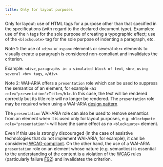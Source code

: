 ```yaml
---
title: Only for layout purposes
---
```


Only for layout: use of HTML tags for a purpose other than that specified in the specifications (with regard to the declared document type). Examples: use of the `h` tags for the sole purpose of creating a typographic effect; use of the `<blockquote>` tag for the sole purpose of indenting a paragraph, etc.

Note 1: the use of `<div>` or `<span>` elements or several `<br>` elements to visually create a paragraph is considered non-compliant and invalidates the criterion.

Example: `<div>`, `paragraphs in a simulated block of text`, `<br>`, `using several <br> tags`, `</div>`

Note 2: WAI-ARIA offers a `presentation` role which can be used to suppress the semantics of an element, for example `<h1 role="presentation">Title</h1>`. In this case, the text will be rendered correctly but its title role will no longer be rendered. The `presentation` role may be required when using a WAI-ARIA [design pattern](#design-pattern).

The `presentation` WAI-ARIA role can also be used to remove semantics from an element when it is used only for layout purposes, e.g. `<blockquote role="presentation">` will have the same effect as no `<blockquote>` element.

Even if this use is strongly discouraged (in the case of assistive technologies that do not implement WAI-ARIA, for example), it can be considered <abbr lang="en" title="web content accessibility guidelines">WCAG-compliant</abbr>. On the other hand, the use of a WAI-ARIA `presentation` role on an element whose nature (e.g. semantics) is essential to the understanding of the content is a violation of the <abbr lang="en" title="web content accessibility guidelines">WCAG</abbr> rules (particularly failure [F92](https://www.w3.org/WAI/WCAG21/Techniques/failures/F92)) and invalidates the criterion.
